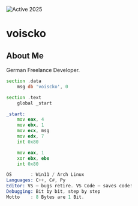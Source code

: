 ![Active 2025](https://img.shields.io/badge/new_start-2025-red)
# voiscko

## About Me
German Freelance Developer.

```asm
section .data
    msg db 'voiscko', 0

section .text
    global _start

_start:
    mov eax, 4
    mov ebx, 1
    mov ecx, msg
    mov edx, 7
    int 0x80

    mov eax, 1
    xor ebx, ebx
    int 0x80
```

```asm
OS       : Win11 / Arch Linux  
Languages: C++, C#, Py  
Editor: VS – bugs retire. VS Code – saves code!
Debugging: Bit by bit, step by step  
Motto    : 8 Bytes are 1 Bit.
```
